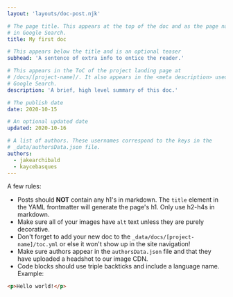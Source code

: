 ```yaml
---
layout: 'layouts/doc-post.njk'

# The page title. This appears at the top of the doc and as the page name
# in Google Search.
title: My first doc

# This appears below the title and is an optional teaser
subhead: 'A sentence of extra info to entice the reader.'

# This appears in the ToC of the project landing page at
# /docs/[project-name]/. It also appears in the <meta description> used in 
# Google Search.
description: 'A brief, high level summary of this doc.'

# The publish date
date: 2020-10-15

# An optional updated date
updated: 2020-10-16

# A list of authors. These usernames correspond to the keys in the
# _data/authorsData.json file.
authors:
  - jakearchibald
  - kaycebasques
---
```


A few rules:

- Posts should **NOT** contain any h1's in markdown. The `title` element in the
  YAML frontmatter will generate the page's h1. Only use h2-h4s in markdown.
- Make sure all of your images have `alt` text unless they are purely
  decorative.
- Don't forget to add your new doc to the `_data/docs/[project-name]/toc.yml` or
  else it won't show up in the site navigation!
- Make sure authors appear in the `authorsData.json` file and that they have
  uploaded a headshot to our image CDN.
- Code blocks should use triple backticks and include a language name. Example:

```html
<p>Hello world!</p>
```